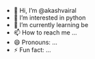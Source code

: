 - 👋 Hi, I’m @akashvairal
- 👀 I’m interested in python 
- 🌱 I’m currently learning be
- 📫 How to reach me ...
- 😄 Pronouns: ...
- ⚡ Fun fact: ...

<!---
akashvairal/akashvairal is a ✨ special ✨ repository because its `README.md` (this file) appears on your GitHub profile.
You can click the Preview link to take a look at your changes.
--->
